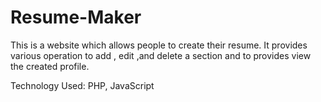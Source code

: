 # Resume-Maker
This is a website which allows people to create their resume.
It provides various operation to add , edit ,and  delete a section and to  provides view the created  profile.

Technology Used: PHP, JavaScript
